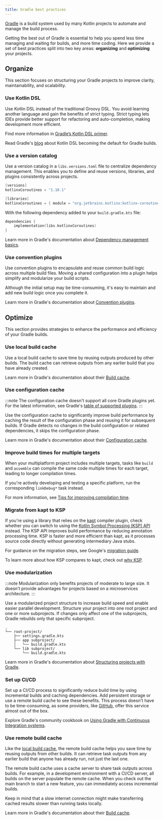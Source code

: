 ```yaml
---
title: Gradle best practices
---
```



[Gradle](https://docs.gradle.org/current/userguide/userguide.html) is a build system used by many Kotlin projects to automate
and manage the build process.

Getting the best out of Gradle is essential to help you spend less time managing and waiting for builds, and more time 
coding. Here we provide a set of best practices split into two key areas: **organizing** and **optimizing** your projects.

## Organize

This section focuses on structuring your Gradle projects to improve clarity, maintainability, and scalability.

### Use Kotlin DSL

Use Kotlin DSL instead of the traditional Groovy DSL. You avoid learning another language and gain the benefits of strict
typing. Strict typing lets IDEs provide better support for refactoring and auto-completion, making development more efficient.

Find more information in [Gradle’s Kotlin DSL primer](https://docs.gradle.org/current/userguide/kotlin_dsl.html).

Read Gradle's [blog](https://blog.gradle.org/kotlin-dsl-is-now-the-default-for-new-gradle-builds) about Kotlin DSL becoming
the default for Gradle builds.

### Use a version catalog

Use a version catalog in a `libs.versions.toml` file to centralize dependency management. This enables you to define and 
reuse versions, libraries, and plugins consistently across projects.

```kotlin
[versions]
kotlinxCoroutines = "1.10.1"

[libraries]
kotlinxCoroutines = { module = "org.jetbrains.kotlinx:kotlinx-coroutines-core", version.ref = "kotlinxCoroutines" }
```

With the following dependency added to your `build.gradle.kts` file:

```kotlin
dependencies {
    implementation(libs.kotlinxCoroutines)
}
```

Learn more in Gradle's documentation about [Dependency management basics](https://docs.gradle.org/current/userguide/dependency_management_basics.html#version_catalog).

### Use convention plugins



Use convention plugins to encapsulate and reuse common build logic across multiple build files. Moving a shared configuration
into a plugin helps simplify and modularize your build scripts.

Although the initial setup may be time-consuming, it's easy to maintain and add new build logic once you complete it.

Learn more in Gradle's documentation about [Convention plugins](https://docs.gradle.org/current/userguide/custom_plugins.html#sec:convention_plugins).

## Optimize

This section provides strategies to enhance the performance and efficiency of your Gradle builds.

### Use local build cache

Use a local build cache to save time by reusing outputs produced by other builds. The build cache can retrieve outputs from 
any earlier build that you have already created.

Learn more in Gradle's documentation about their [Build cache](https://docs.gradle.org/current/userguide/build_cache.html).

### Use configuration cache
:::note
The configuration cache doesn't support all core Gradle plugins yet. For the latest information, see Gradle's
[table of supported plugins](https://docs.gradle.org/current/userguide/configuration_cache.html#config_cache:plugins:core).
:::

Use the configuration cache to significantly improve build performance by caching the result of the configuration phase
and reusing it for subsequent builds. If Gradle detects no changes in the build configuration or related
dependencies, it skips the configuration phase.

Learn more in Gradle's documentation about their [Configuration cache](https://docs.gradle.org/current/userguide/configuration_cache.html).

### Improve build times for multiple targets

When your multiplatform project includes multiple targets, tasks like `build` and `assemble` can compile the same code 
multiple times for each target, leading to longer compilation times.

If you're actively developing and testing a specific platform, run the corresponding `linkDebug*` task instead.

For more information, see [Tips for improving compilation time](native-improving-compilation-time.md#gradle-configuration).

### Migrate from kapt to KSP

If you're using a library that relies on the [kapt](kapt.md) compiler plugin, check whether you can switch to using the [Kotlin Symbol Processing (KSP) API](ksp-overview.md)
instead. The KSP API improves build performance by reducing annotation processing time. KSP is faster and more efficient
than kapt, as it processes source code directly without generating intermediary Java stubs.

For guidance on the migration steps, see Google's [migration guide](https://developer.android.com/build/migrate-to-ksp).

To learn more about how KSP compares to kapt, check out [why KSP](ksp-why-ksp.md).

### Use modularization


:::note
Modularization only benefits projects of moderate to large size. It doesn't provide advantages for projects based
on a microservices architecture.
:::

Use a modularized project structure to increase build speed and enable easier parallel development. Structure your
project into one root project and one or more subprojects. If changes only affect one of the subprojects, Gradle
rebuilds only that specific subproject.

```none
.
└── root-project/
    ├── settings.gradle.kts
    ├── app subproject/
    │   └── build.gradle.kts
    └── lib subproject/
        └── build.gradle.kts
```

Learn more in Gradle's documentation about [Structuring projects with Gradle](https://docs.gradle.org/current/userguide/multi_project_builds.html).

### Set up CI/CD


Set up a CI/CD process to significantly reduce build time by using incremental builds and caching dependencies. Add 
persistent storage or use a remote build cache to see these benefits. This process doesn't have to be time-consuming, 
as some providers, like [GitHub](https://github.com/features/actions), offer this service almost out of the box.

Explore Gradle's community cookbook on [Using Gradle with Continuous Integration systems](https://cookbook.gradle.org/ci/).

### Use remote build cache


Like the [local build cache](#use-local-build-cache), the remote build cache helps you save time by reusing outputs
from other builds. It can retrieve task outputs from any earlier build that anyone has already run, not just the last one.

The remote build cache uses a cache server to share task outputs across builds. For example, in a development environment
with a CI/CD server, all builds on the server populate the remote cache. When you check out the main branch to 
start a new feature, you can immediately access incremental builds.

Keep in mind that a slow internet connection might make transferring cached results slower than running tasks locally.

Learn more in Gradle's documentation about their [Build cache](https://docs.gradle.org/current/userguide/build_cache.html).